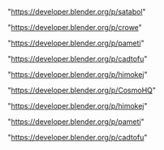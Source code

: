 "https://developer.blender.org/p/satabol"

"https://developer.blender.org/p/crowe"

"https://developer.blender.org/p/pameti"

"https://developer.blender.org/p/cadtofu"

"https://developer.blender.org/p/himokej"

 
"https://developer.blender.org/p/CosmoHQ"


"https://developer.blender.org/p/himokej"


"https://developer.blender.org/p/pameti"


"https://developer.blender.org/p/cadtofu"


 
